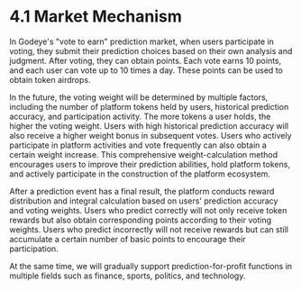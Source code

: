 # 4.1 Market Mechanism

In Godeye's "vote to earn" prediction market, when users participate in voting, they submit their prediction choices based on their own analysis and judgment. After voting, they can obtain points. Each vote earns 10 points, and each user can vote up to 10 times a day. These points can be used to obtain token airdrops.

In the future, the voting weight will be determined by multiple factors, including the number of platform tokens held by users, historical prediction accuracy, and participation activity. The more tokens a user holds, the higher the voting weight. Users with high historical prediction accuracy will also receive a higher weight bonus in subsequent votes. Users who actively participate in platform activities and vote frequently can also obtain a certain weight increase. This comprehensive weight-calculation method encourages users to improve their prediction abilities, hold platform tokens, and actively participate in the construction of the platform ecosystem.

After a prediction event has a final result, the platform conducts reward distribution and integral calculation based on users' prediction accuracy and voting weights. Users who predict correctly will not only receive token rewards but also obtain corresponding points according to their voting weights. Users who predict incorrectly will not receive rewards but can still accumulate a certain number of basic points to encourage their participation.

At the same time, we will gradually support prediction-for-profit functions in multiple fields such as finance, sports, politics, and technology.

